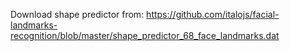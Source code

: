 Download shape predictor from:
https://github.com/italojs/facial-landmarks-recognition/blob/master/shape_predictor_68_face_landmarks.dat
